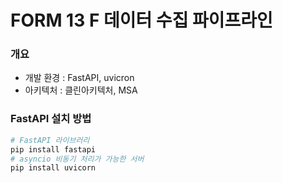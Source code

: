 # FORM 13 F 데이터 수집 파이프라인

### 개요
- 개발 환경 : FastAPI, uvicron
- 아키텍처 : 클린아키텍처, MSA

### FastAPI 설치 방법
```bash
# FastAPI 라이브러리 
pip install fastapi
# asyncio 비동기 처리가 가능한 서버
pip install uvicorn
```